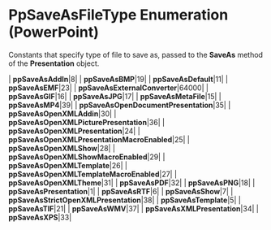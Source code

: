 
# PpSaveAsFileType Enumeration (PowerPoint)

Constants that specify type of file to save as, passed to the  **SaveAs** method of the **Presentation** object.



| **ppSaveAsAddIn**|8|
| **ppSaveAsBMP**|19|
| **ppSaveAsDefault**|11|
| **ppSaveAsEMF**|23|
| **ppSaveAsExternalConverter**|64000|
| **ppSaveAsGIF**|16|
| **ppSaveAsJPG**|17|
| **ppSaveAsMetaFile**|15|
| **ppSaveAsMP4**|39|
| **ppSaveAsOpenDocumentPresentation**|35|
| **ppSaveAsOpenXMLAddin**|30|
| **ppSaveAsOpenXMLPicturePresentation**|36|
| **ppSaveAsOpenXMLPresentation**|24|
| **ppSaveAsOpenXMLPresentationMacroEnabled**|25|
| **ppSaveAsOpenXMLShow**|28|
| **ppSaveAsOpenXMLShowMacroEnabled**|29|
| **ppSaveAsOpenXMLTemplate**|26|
| **ppSaveAsOpenXMLTemplateMacroEnabled**|27|
| **ppSaveAsOpenXMLTheme**|31|
| **ppSaveAsPDF**|32|
| **ppSaveAsPNG**|18|
| **ppSaveAsPresentation**|1|
| **ppSaveAsRTF**|6|
| **ppSaveAsShow**|7|
| **ppSaveAsStrictOpenXMLPresentation**|38|
| **ppSaveAsTemplate**|5|
| **ppSaveAsTIF**|21|
| **ppSaveAsWMV**|37|
| **ppSaveAsXMLPresentation**|34|
| **ppSaveAsXPS**|33|
